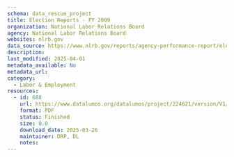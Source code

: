 ```yaml
---
schema: data_rescue_project 
title: Election Reports - FY 2009
organization: National Labor Relations Board
agency: National Labor Relations Board
websites: nlrb.gov
data_source: https://www.nlrb.gov/reports/agency-performance-report/election-reports/election-reports-fy-2009
description: 
last_modified: 2025-04-01
metadata_available: No
metadata_url: 
category:
  - Labor & Employment 
resources:
  - id: 688
    url: https://www.datalumos.org/datalumos/project/224621/version/V1/view
    format: PDF
    status: Finished
    size: 0.0
    download_date: 2025-03-26
    maintainer: DRP, DL
    notes: 
---
```

